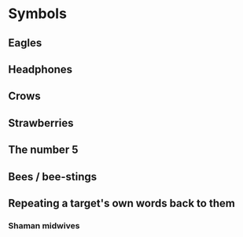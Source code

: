 # Symbols

<div id="google_translate_element"></div>
<script type="text/javascript" src="//translate.google.com/translate_a/element.js?cb=googleTranslateElementInit"></script>
<script type="text/javascript">
function googleTranslateElementInit() {
  new google.translate.TranslateElement({pageLanguage: 'en'}, 'google_translate_element');
}
</script>

## Eagles

## Headphones

## Crows

## Strawberries

## The number 5

## Bees / bee-stings

## Repeating a target's own words back to them

### Shaman midwives
